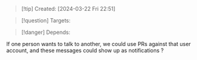 
>[!tip] Created: [2024-03-22 Fri 22:51]

>[!question] Targets: 

>[!danger] Depends: 

If one person wants to talk to another, we could use PRs against that user account, and these messages could show up as notifications ?